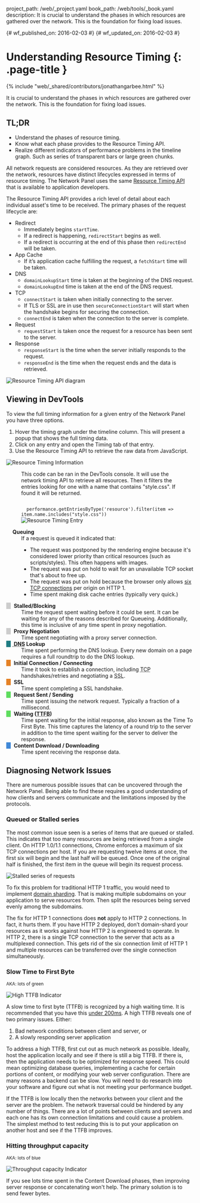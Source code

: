 project_path: /web/_project.yaml
book_path: /web/tools/_book.yaml
description: It is crucial to understand the phases in which resources are gathered over the network. This is the foundation for fixing load issues.

{# wf_published_on: 2016-02-03 #}
{# wf_updated_on: 2016-02-03 #}

# Understanding Resource Timing {: .page-title }

{% include "web/_shared/contributors/jonathangarbee.html" %}

It is crucial to understand the phases in which resources are gathered over the network. This is the foundation for fixing load issues.


## TL;DR
- Understand the phases of resource timing.
- Know what each phase provides to the Resource Timing API.
- Realize different indicators of performance problems in the timeline graph. Such as series of transparent bars or large green chunks.


All network requests are considered resources.
As they are retrieved over the network, resources have distinct lifecycles expressed in terms of resource timing.
The Network Panel uses the same [Resource Timing API](http://www.w3.org/TR/resource-timing) that is available to application developers.

The Resource Timing API provides a rich level of detail about each individual asset's time to be received.
The primary phases of the request lifecycle are:

* Redirect
  * Immediately begins `startTime`.
  * If a redirect is happening, `redirectStart` begins as well.
  * If a redirect is occurring at the end of this phase then `redirectEnd` will be taken.
* App Cache
  * If it’s application cache fulfilling the request, a `fetchStart` time will be taken.
* DNS
  * `domainLookupStart` time is taken at the beginning of the DNS request.
  * `domainLookupEnd` time is taken at the end of the DNS request.
* TCP
  * `connectStart` is taken when initially connecting to the server.
  * If TLS or SSL are in use then `secureConnectionStart` will start when the handshake begins for securing the connection.
  * `connectEnd` is taken when the connection to the server is complete.
* Request
  * `requestStart` is taken once the request for a resource has been sent to the server.
* Response
  * `responseStart` is the time when the server initially responds to the request.
  * `responseEnd` is the time when the request ends and the data is retrieved.

![Resource Timing API diagram](imgs/resource-timing-api.png)

## Viewing in DevTools

To view the full timing information for a given entry of the Network Panel you have three options.

1. Hover the timing graph under the timeline column. This will present a popup that shows the full timing data.
2. Click on any entry and open the Timing tab of that entry.
3. Use the Resource Timing API to retrieve the raw data from JavaScript.

![Resource Timing Information](imgs/resource-timing-data.png)

<figure>
<figcaption>
<p>
  This code can be ran in the DevTools console.
  It will use the network timing API to retrieve all resources.
  Then it filters the entries looking for one with a name that contains "style.css".
  If found it will be returned.
</p>
<code>
  performance.getEntriesByType('resource').filter(item => item.name.includes("style.css"))
</code>
</figcaption>
<img src="imgs/resource-timing-entry.png" alt="Resource Timing Entry">
</figure>

<style>
dt:before {
  content: "\00a0\00a0\00a0";
}
dt strong {
  margin-left: 5px;
}
dt.stalled:before, dt.proxy-negotiation:before {
  background-color: #cdcdcd;
}
dt.dns-lookup:before {
  background-color: #1f7c83;
}
dt.initial-connection:before, dt.ssl:before {
  background-color: #e58226;
}
dt.request-sent:before, dt.ttfb:before {
  background-color: #5fdd5f;
}
dt.content-download:before {
  background-color: #4189d7;
}
</style>

<dl>

  <dt class="queued"><strong>Queuing</strong></dt>
  <dd>
    If a request is queued it indicated that:
      <ul>
        <li>
        The request was postponed by the rendering engine because it's considered lower priority than critical resources (such as scripts/styles).
        This often happens with images.
        </li>
        <li>
        The request was put on hold to wait for an unavailable TCP socket that's about to free up.
        </li>
        <li>
        The request was put on hold because the browser only allows <a href="https://crbug.com/12066">six TCP connections</a> per origin on HTTP 1.
        </li>
        <li>
        Time spent making disk cache entries (typically very quick.)
        </li>
      </ul>
  </dd>

  <dt class="stalled"><strong> Stalled/Blocking</strong></dt>
  <dd>
    Time the request spent waiting before it could be sent.
    It can be waiting for any of the reasons described for Queueing.
    Additionally, this time is inclusive of any time spent in proxy negotiation.
  </dd>

  <dt class="proxy-negotiation"><strong> Proxy Negotiation</strong></dt>
  <dd>Time spent negotiating with a proxy server connection.</dd>

  <dt class="dns-lookup"><strong><abbr title="Domain Name System"> DNS</abbr> Lookup</strong></dt>
  <dd>
    Time spent performing the DNS lookup.
    Every new domain on a page requires a full roundtrip to do the DNS lookup.
  </dd>

  <dt class="initial-connection"><strong> Initial Connection / Connecting</strong></dt>
  <dd>Time it took to establish a connection, including <abbr title="Transmission Control Protocol">TCP</abbr> handshakes/retries and negotiating a <abbr title="Secure Sockets Layer">SSL</abbr>.</dd>

  <dt class="ssl"><strong> SSL</strong></dt>
  <dd>Time spent completing a SSL handshake.</dd>

  <dt class="request-sent"><strong> Request Sent / Sending</strong></dt>
  <dd>
    Time spent issuing the network request.
    Typically a fraction of a millisecond.
  </dd>

  <dt class="ttfb"><strong> Waiting (<abbr title="Time To First Byte">TTFB</abbr>)</strong></dt>
  <dd>
    Time spent waiting for the initial response, also known as the Time To First Byte.
    This time captures the latency of a round trip to the server in addition to the time spent waiting for the server to deliver the response.
  </dd>

  <dt class="content-download"><strong> Content Download / Downloading</strong></dt>
  <dd>Time spent receiving the response data.</dd>
</dl>


## Diagnosing Network Issues

There are numerous possible issues that can be uncovered through the Network Panel.
Being able to find these requires a good understanding of how clients and servers communicate and the limitations imposed by the protocols.

### Queued or Stalled series

The most common issue seen is a series of items that are queued or stalled.
This indicates that too many resources are being retrieved from a single client.
On HTTP 1.0/1.1 connections, Chrome enforces a maximum of six TCP connections per host.
If you are requesting twelve items at once, the first six will begin and the last half will be queued.
Once one of the original half is finished, the first item in the queue will begin its request process.

![Stalled series of requests](imgs/stalled-request-series.png)

To fix this problem for traditional HTTP 1 traffic, you would need to implement [domain sharding](https://www.maxcdn.com/one/visual-glossary/domain-sharding-2/).
That is making multiple subdomains on your application to serve resources from.
Then split the resources being served evenly among the subdomains.

The fix for HTTP 1 connections does **not** apply to HTTP 2 connections.
In fact, it hurts them. If you have HTTP 2 deployed, don’t domain-shard your resources as it works against how HTTP 2 is engineered to operate.
In HTTP 2, there is a single TCP connection to the server that acts as a multiplexed connection.
This gets rid of the six connection limit of HTTP 1 and multiple resources can be transferred over the single connection simultaneously.

### Slow Time to First Byte

<small>AKA: lots of green</small>

![High TTFB Indicator](imgs/indicator-of-high-ttfb.png)

A slow time to first byte (TTFB) is recognized by a high waiting time.
It is recommended that you have this [under 200ms](https://developers.google.com/speed/docs/insights/Server).
A high TTFB reveals one of two primary issues. Either:

1. Bad network conditions between client and server, or
2. A slowly responding server application

To address a high TTFB, first cut out as much network as possible.
Ideally, host the application locally and see if there is still a big TTFB.
If there is, then the application needs to be optimized for response speed.
This could mean optimizing database queries, implementing a cache for certain portions of content, or modifying your web server configuration.
There are many reasons a backend can be slow.
You will need to do research into your software and figure out what is not meeting your performance budget.

If the TTFB is low locally then the networks between your client and the server are the problem.
The network traversal could be hindered by any number of things.
There are a lot of points between clients and servers and each one has its own connection limitations and could cause a problem.
The simplest method to test reducing this is to put your application on another host and see if the TTFB improves.

### Hitting throughput capacity

<small>AKA: lots of blue</small>

![Throughput capacity Indicator](imgs/indicator-of-large-content.png)

If you see lots time spent in the Content Download phases, then improving server response or concatenating won't help.
The primary solution is to send fewer bytes.
